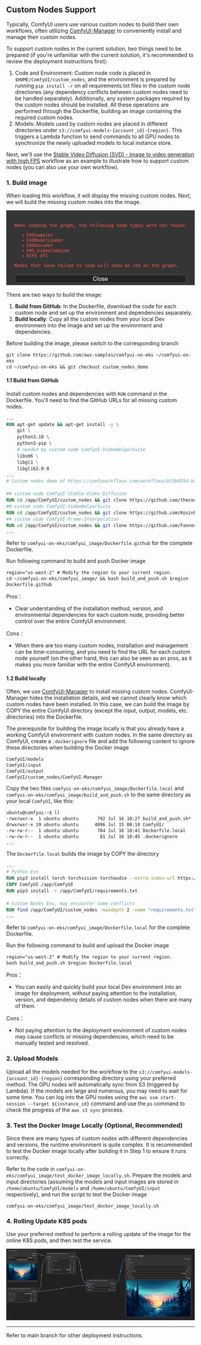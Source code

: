 ## Custom Nodes Support

Typically, ComfyUI users use various custom nodes to build their own workflows, often utilizing [ComfyUI-Manager](https://github.com/ltdrdata/ComfyUI-Manager) to conveniently install and manage their custom nodes.

To support custom nodes in the current solution, two things need to be prepared (if you're unfamiliar with the current solution, it's recommended to review the deployment instructions first):

1. Code and Environment: Custom node code is placed in `$HOME/ComfyUI/custom_nodes`, and the environment is prepared by running `pip install -r` on all requirements.txt files in the custom node directories (any dependency conflicts between custom nodes need to be handled separately). Additionally, any system packages required by the custom nodes should be installed. All these operations are performed through the Dockerfile, building an image containing the required custom nodes.
2. Models: Models used by custom nodes are placed in different directories under `s3://comfyui-models-{account_id}-{region}`. This triggers a Lambda function to send commands to all GPU nodes to synchronize the newly uploaded models to local instance store.



Next, we'll use the [Stable Video Diffusion (SVD) - Image to video generation with high FPS](https://comfyworkflows.com/workflows/bf3b455d-ba13-4063-9ab7-ff1de0c9fa75) workflow as an example to illustrate how to support custom nodes (you can also use your own workflow).



### 1. Build image

When loading this workflow, it will display the missing custom nodes. Next, we will build the missing custom nodes into the image.

 <img src="images/miss_custom_nodes.png" style="zoom:50%;" />



There are two ways to build the image:

1. **Build from GitHub**: In the Dockerfile, download the code for each custom node and set up the environment and dependencies separately.
2. **Build locally**: Copy all the custom nodes from your local Dev environment into the image and set up the environment and dependencies.



Before building the image, please switch to the corresponding branch

```shell
git clone https://github.com/aws-samples/comfyui-on-eks ~/comfyui-on-eks
cd ~/comfyui-on-eks && git checkout custom_nodes_demo
```



#### 1.1 Build from GitHub

Install custom nodes and dependencies with `RUN` command in the Dockerfile. You'll need to find the GitHub URLs for all missing custom nodes.

```dockerfile
...
RUN apt-get update && apt-get install -y \
    git \
    python3.10 \
    python3-pip \
    # needed by custom node ComfyUI-VideoHelperSuite
    libsm6 \
    libgl1 \
    libglib2.0-0
...
# Custom nodes demo of https://comfyworkflows.com/workflows/bf3b455d-ba13-4063-9ab7-ff1de0c9fa75

## custom node ComfyUI-Stable-Video-Diffusion
RUN cd /app/ComfyUI/custom_nodes && git clone https://github.com/thecooltechguy/ComfyUI-Stable-Video-Diffusion.git && cd ComfyUI-Stable-Video-Diffusion/ && python3 install.py
## custom node ComfyUI-VideoHelperSuite
RUN cd /app/ComfyUI/custom_nodes && git clone https://github.com/Kosinkadink/ComfyUI-VideoHelperSuite.git && pip3 install -r ComfyUI-VideoHelperSuite/requirements.txt
## custom node ComfyUI-Frame-Interpolation
RUN cd /app/ComfyUI/custom_nodes && git clone https://github.com/Fannovel16/ComfyUI-Frame-Interpolation.git && cd ComfyUI-Frame-Interpolation/ && python3 install.py
...
```

Refer to `comfyui-on-eks/comfyui_image/Dockerfile.github` for the complete Dockerfile.

Run following command to build and push Docker image

```shell
region="us-west-2" # Modify the region to your current region.
cd ~/comfyui-on-eks/comfyui_image/ && bash build_and_push.sh $region Dockerfile.github
```

Pros：

* Clear understanding of the installation method, version, and environmental dependencies for each custom node, providing better control over the entire ComfyUI environment.

Cons：

* When there are too many custom nodes, installation and management can be time-consuming, and you need to find the URL for each custom node yourself (on the other hand, this can also be seen as an pros, as it makes you more familiar with the entire ComfyUI environment).



#### 1.2 Build locally 

Often, we use [ComfyUI-Manager](https://github.com/ltdrdata/ComfyUI-Manager) to install missing custom nodes. ComfyUI-Manager hides the installation details, and we cannot clearly know which custom nodes have been installed. In this case, we can build the image by COPY the entire ComfyUI directory (except the input, output, models, etc. directories) into the Dockerfile.

The prerequisite for building the image locally is that you already have a working ComfyUI environment with custom nodes. In the same directory as ComfyUI, create a `.dockerignore` file and add the following content to ignore these directories when building the Docker image

```
ComfyUI/models
ComfyUI/input
ComfyUI/output
ComfyUI/custom_nodes/ComfyUI-Manager
```

Copy the two files `comfyui-on-eks/comfyui_image/Dockerfile.local` and `comfyui-on-eks/comfyui_image/build_and_push.sh` to the same directory as your local `ComfyUI`, like this:

```shell
ubuntu@comfyui:~$ ll
-rwxrwxr-x  1 ubuntu ubuntu       792 Jul 16 10:27 build_and_push.sh*
drwxrwxr-x 19 ubuntu ubuntu      4096 Jul 15 08:10 ComfyUI/
-rw-rw-r--  1 ubuntu ubuntu       784 Jul 16 10:41 Dockerfile.local
-rw-rw-r--  1 ubuntu ubuntu        81 Jul 16 10:45 .dockerignore
...
```

The `Dockerfile.local` builds the image by COPY the directory

```dockerfile
...
# Python Evn
RUN pip3 install torch torchvision torchaudio --extra-index-url https://download.pytorch.org/whl/cu121
COPY ComfyUI /app/ComfyUI
RUN pip3 install -r /app/ComfyUI/requirements.txt

# Custom Nodes Env, may encounter some conflicts
RUN find /app/ComfyUI/custom_nodes -maxdepth 2 -name "requirements.txt"|xargs -I {} pip install -r {}
...
```

Refer to `comfyui-on-eks/comfyui_image/Dockerfile.local` for the complete Dockerfile.

Run the following command to build and upload the Docker image

```shell
region="us-west-2" # Modify the region to your current region.
bash build_and_push.sh $region Dockerfile.local
```

Pros：

* You can easily and quickly build your local Dev environment into an image for deployment, without paying attention to the installation, version, and dependency details of custom nodes when there are many of them.

Cons：

* Not paying attention to the deployment environment of custom nodes may cause conflicts or missing dependencies, which need to be manually tested and resolved.



### 2. Upload Models

Upload all the models needed for the workflow to the `s3://comfyui-models-{account_id}-{region}` corresponding directory using your preferred method. The GPU nodes will automatically sync from S3 (triggered by Lambda). If the models are large and numerous, you may need to wait for some time. You can log into the GPU nodes using the `aws ssm start-session --target ${instance_id}` command and use the `ps` command to check the progress of the `aws s3 sync` process.



### 3. Test the Docker Image Locally (Optional, Recommended)

Since there are many types of custom nodes with different dependencies and versions, the runtime environment is quite complex. It is recommended to test the Docker image locally after building it in Step 1 to ensure it runs correctly.

Refer to the code in `comfyui-on-eks/comfyui_image/test_docker_image_locally.sh`. Prepare the models and input directories (assuming the models and input images are stored in `/home/ubuntu/ComfyUI/models` and `/home/ubuntu/ComfyUI/input` respectively), and run the script to test the Docker image

```shell
comfyui-on-eks/comfyui_image/test_docker_image_locally.sh
```



### 4. Rolling Update K8S pods

Use your preferred method to perform a rolling update of the image for the online K8S pods, and then test the service.

 ![svd-custom-nodes](images/svd-custom-nodes.gif)



---

Refer to main branch for other deployment instructions.
